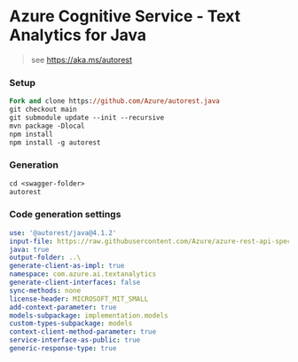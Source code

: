 # Azure Cognitive Service - Text Analytics for Java

> see https://aka.ms/autorest

### Setup
```ps
Fork and clone https://github.com/Azure/autorest.java 
git checkout main
git submodule update --init --recursive
mvn package -Dlocal
npm install
npm install -g autorest
```

### Generation
```ps
cd <swagger-folder>
autorest
```

### Code generation settings
``` yaml
use: '@autorest/java@4.1.2'
input-file: https://raw.githubusercontent.com/Azure/azure-rest-api-specs/cognitiveservices-Language-2022-04-01-preview/specification/cognitiveservices/data-plane/Language/preview/2022-04-01-preview/textanalytics.json
java: true
output-folder: ..\
generate-client-as-impl: true
namespace: com.azure.ai.textanalytics
generate-client-interfaces: false
sync-methods: none
license-header: MICROSOFT_MIT_SMALL
add-context-parameter: true
models-subpackage: implementation.models
custom-types-subpackage: models
context-client-method-parameter: true
service-interface-as-public: true
generic-response-type: true
```
